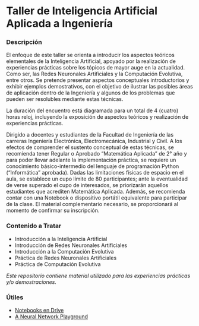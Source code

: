 # Taller de Inteligencia Artificial Aplicada a Ingeniería #

### Descripción ###

El enfoque de este taller se orienta a introducir los aspectos teóricos elementales de la Inteligencia Artificial, apoyado por la realización de experiencias prácticas sobre los tópicos de mayor auge en la actualidad. Como ser, las Redes Neuronales Artificiales y la Computación Evolutiva, entre otros. Se pretende presentar aspectos conceptuales introductorios y exhibir ejemplos demostrativos, con el objetivo de ilustrar las posibles áreas de aplicación dentro de la Ingeniería y algunos de los problemas que pueden ser resolubles mediante estas técnicas.

La duración del encuentro está diagramada para un total de 4 (cuatro) horas reloj, incluyendo la exposición de aspectos teóricos y realización de experiencias prácticas.

Dirigido a docentes y estudiantes de la Facultad de Ingeniería de las carreras Ingeniería Electrónica, Electromecánica, Industrial y Civil. A los efectos de comprender el sustento conceptual de estas técnicas, se recomienda tener Regular o Aprobado “Matemática Aplicada” de 2° año y para poder llevar adelante la implementación práctica, se requiere un conocimiento básico-intermedio del lenguaje de programación Python (“Informática” aprobada). Dadas las limitaciones físicas de espacio en el aula, se establece un cupo límite de 80 participantes; ante la eventualidad de verse superado el cupo de interesados, se priorizarán aquellos estudiantes que acrediten Matemática Aplicada. Además, se recomienda contar con una Notebook o dispositivo portátil equivalente para participar de la clase. El material complementario necesario, se proporcionará al momento de confirmar su inscripción.

### Contenido a Tratar ###

* Introducción a la Inteligencia Artificial
* Introducción de Redes Neuronales Artificiales
* Introducción a la Computación Evolutiva
* Práctica de Redes Neuronales Artificiales
* Práctica de Computación Evolutiva


*Este repositorio contiene material utilizado para las experiencias prácticas y/o demostraciones.*


### Útiles ###
* [Notebooks en Drive](https://drive.google.com/drive/folders/1R3FDkLFqHnMU-O3IchiWRAC_z3l7iARS?usp=sharing)
* [A Neural Network Playground](https://playground.tensorflow.org/)
